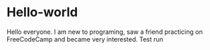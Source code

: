 # Hello-world

Hello everyone. I am new to programing, saw a friend practicing on FreeCodeCamp and became very interested.
Test run
